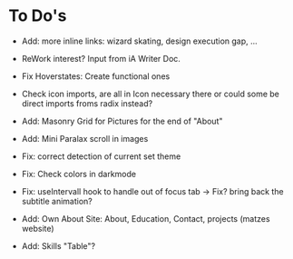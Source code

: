 # To Do's

- Add: more inline links: wizard skating, design execution gap, ...
- ReWork interest? Input from iA Writer Doc.
- Fix Hoverstates: Create functional ones
- Check icon imports, are all in Icon necessary there or could some be direct imports froms radix instead?

- Add: Masonry Grid for Pictures for the end of "About"
- Add: Mini Paralax scroll in images
- Fix: correct detection of current set theme
- Fix: Check colors in darkmode
- Fix: useIntervall hook to handle out of focus tab -> Fix? bring back the subtitle animation?

- Add: Own About Site: About, Education, Contact, projects (matzes website)
- Add: Skills "Table"?
